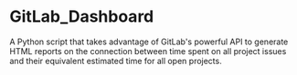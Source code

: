 # GitLab_Dashboard
A Python script that takes advantage of GitLab's powerful API to generate HTML reports on the connection between time spent on all project issues and their equivalent estimated time for all open projects.
